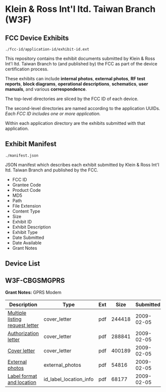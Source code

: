 # Klein & Ross Int'l ltd. Taiwan Branch (W3F)
## FCC Device Exhibits

```
./fcc-id/application-id/exhibit-id.ext
```

This repository contains the exhibit documents submitted by Klein & Ross Int'l ltd. Taiwan Branch to (and published by) the FCC as part of the device certification process.

These exhibits can include **internal photos**, **external photos**, **RF test reports**, **block diagrams**, **operational descriptions**, **schematics**, **user manuals**, and various **correspondence**.

The top-level directories are sliced by the FCC ID of each device.

The second-level directories are named according to the application UUIDs. *Each FCC ID includes one or more application.*

Within each application directory are the exhibits submitted with that application. 

## Exhibit Manifest

```
./manifest.json
```

JSON manifest which describes each exhibit submitted by Klein & Ross Int'l ltd. Taiwan Branch and published by the FCC.

- FCC ID
- Grantee Code
- Product Code
- MD5
- Path
- File Extension
- Content Type
- Size
- Exhibit ID
- Exhibit Description
- Exhibit Type
- Date Submitted
- Date Available
- Grant Notes

## Device List
## W3F-CBGSMGPRS
**Grant Notes:** GPRS Modem

| Description | Type | Ext | Size | Submitted | Available |
| ----------- | ---- | --- | ---- | --------- | --------- |
| [Multiple listing request letter](W3F-CBGSMGPRS/7fed1e2c13788afc94abb8785d160725/1065441.pdf) | cover_letter | pdf | 244418 | 2009-02-05 | 2009-02-05 |
| [Authorization letter](W3F-CBGSMGPRS/7fed1e2c13788afc94abb8785d160725/1065442.pdf) | cover_letter | pdf | 288841 | 2009-02-05 | 2009-02-05 |
| [Cover letter](W3F-CBGSMGPRS/7fed1e2c13788afc94abb8785d160725/1065443.pdf) | cover_letter | pdf | 400189 | 2009-02-05 | 2009-02-05 |
| [External photos](W3F-CBGSMGPRS/7fed1e2c13788afc94abb8785d160725/1065444.pdf) | external_photos | pdf | 54816 | 2009-02-05 | 2009-02-05 |
| [Label format and location](W3F-CBGSMGPRS/7fed1e2c13788afc94abb8785d160725/1065445.pdf) | id_label_location_info | pdf | 68177 | 2009-02-05 | 2009-02-05 |
